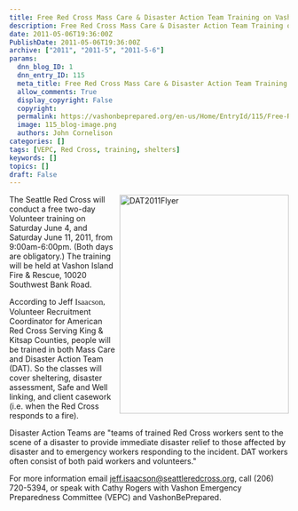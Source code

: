 ```yaml
---
title: Free Red Cross Mass Care & Disaster Action Team Training on Vashon
description: Free Red Cross Mass Care & Disaster Action Team Training on Vashon
date: 2011-05-06T19:36:00Z
PublishDate: 2011-05-06T19:36:00Z
archive: ["2011", "2011-5", "2011-5-6"]
params:
  dnn_blog_ID: 1
  dnn_entry_ID: 115
  meta_title: Free Red Cross Mass Care & Disaster Action Team Training on Vashon
  allow_comments: True
  display_copyright: False
  copyright:
  permalink: https://vashonbeprepared.org/en-us/Home/EntryId/115/Free-Red-Cross-Mass-Care-Disaster-Action-Team-Training-on-Vashon
  image: 115_blog-image.png
  authors: John Cornelison
categories: []
tags: [VEPC, Red Cross, training, shelters]
keywords: []
topics: []
draft: False
---
```


<p><a href="./images/115/db4a494af9ab_B05C-DAT2011Flyer_2.jpg"><img title="DAT2011Flyer" border="0" alt="DAT2011Flyer" align="right" width="305" height="394" style="background-image: none; border-bottom: 0px; border-left: 0px; padding-left: 0px; padding-right: 0px; display: inline; float: right; border-top: 0px; border-right: 0px; padding-top: 0px" src="./images/115/db4a494af9ab_B05C-DAT2011Flyer_thumb.jpg" /></a>The Seattle Red Cross will conduct a free two-day Volunteer training on Saturday June 4, and Saturday June 11, 2011, from 9:00am-6:00pm. (Both days are obligatory.) The training will be held at Vashon Island Fire &amp; Rescue, 10020 Southwest Bank Road.</p>
<p>According to Jeff <span style="font-family: 'Calibri','sans-serif'; font-size: 11pt; mso-ascii-theme-font: minor-latin; mso-fareast-font-family: Calibri; mso-fareast-theme-font: minor-latin; mso-hansi-theme-font: minor-latin; mso-bidi-font-family: 'Times New Roman'; mso-bidi-theme-font: minor-bidi; mso-ansi-language: EN-US; mso-fareast-language: EN-US; mso-bidi-language: AR-SA">Isaacson,</span> Volunteer Recruitment Coordinator for American Red Cross Serving King &amp; Kitsap Counties, people will be trained in both Mass Care and Disaster Action Team (DAT). So the classes will cover sheltering, disaster assessment, Safe and Well linking, and client casework (i.e. when the Red Cross responds to a fire).</p>
<p>Disaster Action Teams are&#160;"teams of trained Red Cross workers sent to the scene of a disaster to provide immediate disaster relief to those affected by disaster and to emergency workers responding to the incident. DAT workers often consist of both paid workers and volunteers."</p>
<p>For more information email <a href="mailto:jeff.isaacson@seattleredcross.org">jeff.isaacson@seattleredcross.org</a>, call (206) 720-5394, or speak with Cathy Rogers with Vashon Emergency Preparedness Committee (VEPC) and VashonBePrepared.</p>
